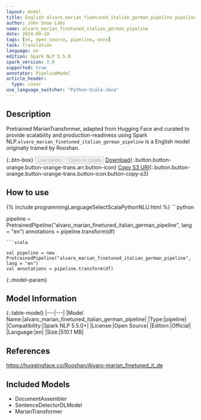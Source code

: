 ```yaml
---
layout: model
title: English alvaro_marian_finetuned_italian_german_pipeline pipeline MarianTransformer from Rooshan
author: John Snow Labs
name: alvaro_marian_finetuned_italian_german_pipeline
date: 2024-09-10
tags: [en, open_source, pipeline, onnx]
task: Translation
language: en
edition: Spark NLP 5.5.0
spark_version: 3.0
supported: true
annotator: PipelineModel
article_header:
  type: cover
use_language_switcher: "Python-Scala-Java"
---
```


## Description

Pretrained MarianTransformer, adapted from Hugging Face and curated to provide scalability and production-readiness using Spark NLP.`alvaro_marian_finetuned_italian_german_pipeline` is a English model originally trained by Rooshan.

{:.btn-box}
<button class="button button-orange" disabled>Live Demo</button>
<button class="button button-orange" disabled>Open in Colab</button>
[Download](https://s3.amazonaws.com/auxdata.johnsnowlabs.com/public/models/alvaro_marian_finetuned_italian_german_pipeline_en_5.5.0_3.0_1726001449178.zip){:.button.button-orange.button-orange-trans.arr.button-icon}
[Copy S3 URI](s3://auxdata.johnsnowlabs.com/public/models/alvaro_marian_finetuned_italian_german_pipeline_en_5.5.0_3.0_1726001449178.zip){:.button.button-orange.button-orange-trans.button-icon.button-copy-s3}

## How to use



<div class="tabs-box" markdown="1">
{% include programmingLanguageSelectScalaPythonNLU.html %}
```python

pipeline = PretrainedPipeline("alvaro_marian_finetuned_italian_german_pipeline", lang = "en")
annotations =  pipeline.transform(df)   

```
```scala

val pipeline = new PretrainedPipeline("alvaro_marian_finetuned_italian_german_pipeline", lang = "en")
val annotations = pipeline.transform(df)

```
</div>

{:.model-param}
## Model Information

{:.table-model}
|---|---|
|Model Name:|alvaro_marian_finetuned_italian_german_pipeline|
|Type:|pipeline|
|Compatibility:|Spark NLP 5.5.0+|
|License:|Open Source|
|Edition:|Official|
|Language:|en|
|Size:|510.1 MB|

## References

https://huggingface.co/Rooshan/Alvaro-marian_finetuned_it_de

## Included Models

- DocumentAssembler
- SentenceDetectorDLModel
- MarianTransformer